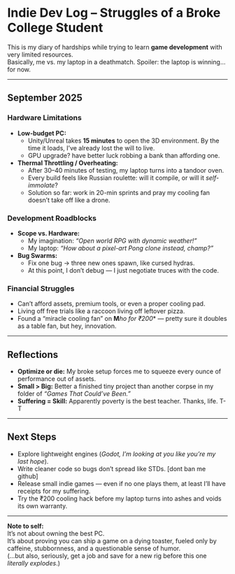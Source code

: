 # Indie Dev Log – Struggles of a Broke College Student

This is my diary of hardships while trying to learn **game development** with very limited resources.  
Basically, me vs. my laptop in a deathmatch. Spoiler: the laptop is winning… for now.  

---

## September 2025

### Hardware Limitations
- **Low-budget PC:**  
  - Unity/Unreal takes **15 minutes** to open the 3D environment. By the time it loads, I’ve already lost the will to live.  
  - GPU upgrade?  have better luck robbing a bank than affording one.  
- **Thermal Throttling / Overheating:**  
  - After 30–40 minutes of testing, my laptop turns into a tandoor oven.  
  - Every build feels like Russian roulette: will it compile, or will it *self-immolate*?  
  - Solution so far: work in 20-min sprints and pray my cooling fan doesn’t take off like a drone.  

### Development Roadblocks
- **Scope vs. Hardware:**  
  - My imagination: *“Open world RPG with dynamic weather!”*  
  - My laptop: *“How about a pixel-art Pong clone instead, champ?”*  
- **Bug Swarms:**  
  - Fix one bug → three new ones spawn, like cursed hydras.  
  - At this point, I don’t debug — I just negotiate truces with the code.  

### Financial Struggles
- Can’t afford assets, premium tools, or even a proper cooling pad.  
- Living off free trials like a raccoon living off leftover pizza.  
- Found a “miracle cooling fan” on **M***ho for ₹200** — pretty sure it doubles as a table fan, but hey, innovation.  

---

## Reflections
- **Optimize or die:** My broke setup forces me to squeeze every ounce of performance out of assets.  
- **Small > Big:** Better a finished tiny project than another corpse in my folder of *“Games That Could’ve Been.”*  
- **Suffering = Skill:** Apparently poverty is the best teacher. Thanks, life.  T-T

---

## Next Steps
- Explore lightweight engines (*Godot, I’m looking at you like you’re my last hope*).  
- Write cleaner code so bugs don’t spread like STDs. [dont ban me github] 
- Release small indie games — even if no one plays them, at least I’ll have receipts for my suffering.  
- Try the ₹200 cooling hack before my laptop turns into ashes and voids its own warranty.  

---

**Note to self:**  
It’s not about owning the best PC.  
It’s about proving you can ship a game on a dying toaster, fueled only by caffeine, stubbornness, and a questionable sense of humor.  
(…but also, seriously, get a job and save for a new rig before this one *literally explodes*.)
